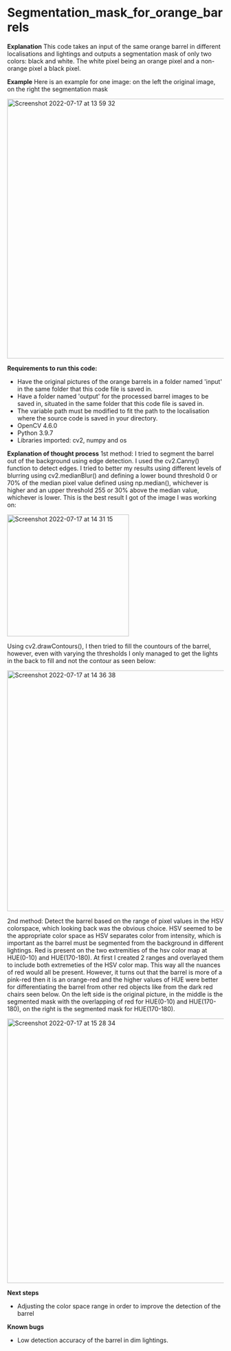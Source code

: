 # Segmentation_mask_for_orange_barrels

**Explanation**
This code takes an input of the same orange barrel in different localisations and lightings and outputs a segmentation mask of only two colors: black and white. The white pixel being an orange pixel and a non-orange pixel a black pixel.




**Example**
Here is an example for one image: on the left the original image, on the right the segmentation mask

<img width="603" alt="Screenshot 2022-07-17 at 13 59 32" src="https://user-images.githubusercontent.com/97196465/179397182-f59e3a6e-be33-45b1-8559-bfa7aef8ce84.png">





**Requirements to run this code:**
- Have the original pictures of the orange barrels in a folder named 'input' in the same folder that this code file is saved in.
- Have a folder named 'output' for the processed barrel images to be saved in, situated in the same folder that this code file is saved in.
- The variable path must be modified to fit the path to the localisation where the source code is saved in your directory.
- OpenCV 4.6.0
- Python 3.9.7
- Libraries imported: cv2, numpy and os



**Explanation of thought process**
1st method: I tried to segment the barrel out of the background using edge detection. I used the cv2.Canny() function to detect edges. I tried to better my results using different levels of blurring using cv2.medianBlur() and defining a lower bound threshold 0 or 70% of the median pixel value defined using np.median(), whichever is higher and an upper threshold 255 or 30% above the median value, whichever is lower. This is the best result I got of the image I was working on:

<img width="283" alt="Screenshot 2022-07-17 at 14 31 15" src="https://user-images.githubusercontent.com/97196465/179398414-c5544188-dc52-46ff-8d7f-f224c5c979de.png">

Using cv2.drawContours(), I then tried to fill the countours of the barrel, however, even with varying the thresholds I only managed to get the lights in the back to fill and not the contour as seen below:

<img width="559" alt="Screenshot 2022-07-17 at 14 36 38" src="https://user-images.githubusercontent.com/97196465/179398713-72b0f11c-2f4d-4243-9192-a34756b1810f.png">

2nd method: Detect the barrel based on the range of pixel values in the HSV colorspace, which looking back was the obvious choice. HSV seemed to be the appropriate color space as HSV separates color from intensity, which is important as the barrel must be segmented from the background in different lightings. Red is present on the two extremities of the hsv color map at HUE(0-10) and HUE(170-180). At first I created 2 ranges and overlayed them to include both extremeties of the HSV color map. This way all the nuances of red would all be present. However, it turns out that the barrel is more of a pink-red then it is an orange-red and the higher values of HUE were better for differentiating the barrel from other red objects like from the dark red chairs seen below. On the left side is the original picture, in the middle is the segmented mask with the overlapping of red for HUE(0-10) and HUE(170-180), on the right is the segmented mask for HUE(170-180).

<img width="614" alt="Screenshot 2022-07-17 at 15 28 34" src="https://user-images.githubusercontent.com/97196465/179400686-c9a9528c-5032-4a53-9bb5-99d228bf211d.png">

**Next steps**
- Adjusting the color space range in order to improve the detection of the barrel

**Known bugs**
- Low detection accuracy of the barrel in dim lightings.

